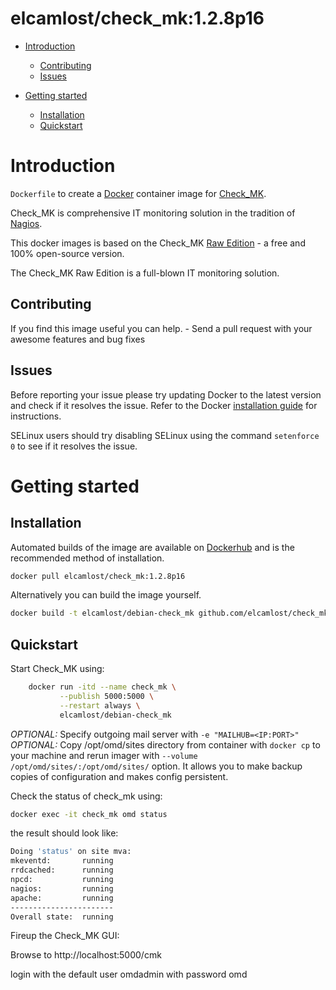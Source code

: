 # elcamlost/check_mk:1.2.8p16


- [Introduction](#introduction)
  - [Contributing](#contributing)
  - [Issues](#issues)

- [Getting started](#getting-started)
  - [Installation](#installation)
  - [Quickstart](#quickstart)

# Introduction

`Dockerfile` to create a [Docker](https://www.docker.com/) container image for [Check_MK](https://mathias-kettner.de/check_mk.html).

Check_MK is comprehensive IT monitoring solution in the tradition of [Nagios](https://www.nagios.org/).

This docker images is based on the Check_MK [Raw Edition](http://mathias-kettner.com/check_mk_introduction.html) - a free and 100% open-source version.

The Check_MK Raw Edition is a full-blown IT monitoring solution.

## Contributing

If you find this image useful you can help. - Send a pull request with your awesome features and bug fixes


## Issues

Before reporting your issue please try updating Docker to the latest version and check if it resolves the issue. Refer to the Docker [installation guide](https://docs.docker.com/installation) for instructions.

SELinux users should try disabling SELinux using the command `setenforce 0` to see if it resolves the issue.

# Getting started

## Installation

Automated builds of the image are available on [Dockerhub](https://hub.docker.com/r/nlmacamp/check_mk) and is the recommended method of installation.

```bash
docker pull elcamlost/check_mk:1.2.8p16
```

Alternatively you can build the image yourself.

```bash
docker build -t elcamlost/debian-check_mk github.com/elcamlost/check_mk
```

## Quickstart

Start Check_MK using:

```bash
    docker run -itd --name check_mk \
           --publish 5000:5000 \
           --restart always \
           elcamlost/debian-check_mk
```

*OPTIONAL:* Specify outgoing mail server with `-e "MAILHUB=<IP:PORT>"`
*OPTIONAL:* Copy /opt/omd/sites directory from container with `docker cp` to your machine and rerun imager with `--volume /opt/omd/sites/:/opt/omd/sites/` option. It allows you to make backup copies of configuration and makes config persistent.

Check the status of check_mk using:

```bash
docker exec -it check_mk omd status
```

the result should look like:

```bash
Doing 'status' on site mva:
mkeventd:       running
rrdcached:      running
npcd:           running
nagios:         running
apache:         running
-----------------------
Overall state:  running
```


Fireup the Check_MK GUI:

Browse to http://localhost:5000/cmk

login with the default user omdadmin with password omd
